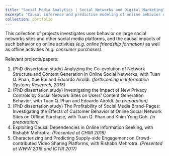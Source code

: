 ```yaml
---
title: "Social Media Analytics | Social Networks and Digital Marketing"
excerpt: "Causal inference and predictive modeling of online behavior on social media platforms<br/><img src='/images/social_media_roi.png'><br/><sup><sub>(Image Source: https://www.brandwatch.com/blog/10-ways-to-prove-the-value-roi-of-social-media-monitoring/)</sup></sub>"
collection: portfolio
---
```


This collection of projects investigates user behavior on large social networks sites and other social media platforms, and the causal impacts of such behavior on online activities *(e.g. online friendship formation)* as well as offline activities *(e.g. consumer purchases)*.

Relevant projects/papers:

1. (PhD dissertation study) Analyzing the Co-evolution of Network Structure and Content Generation in Online Social Networks, with Tuan Q. Phan, Xue Bai and Edoardo Airoldi. *(forthcoming in Information Systems Research, 2018)*
2. (PhD dissertation study) Investigating the Impact of New Privacy Controls by Social Network Sites on Users’ Content Generation Behavior. with Tuan Q. Phan and Edoardo Airoldi. *(in preparation)*
3. (PhD dissertation study) The Profitability of Social Media Brand-Pages: Investigating the Effects of Customer Behavior at Online Social Network Sites on Offline Purchase, with Tuan Q. Phan and Khim Yong Goh. *(in preparation)*
4. Exploiting Causal Dependencies in Online Information Seeking, with Rishabh Mehrotra. *(Presented at CHIIR 2016)*
5. Characterizing and Predicting Supply-side Engagement on Crowd-contributed Video Sharing Platforms, with Rishabh Mehrotra. *(Presented at WWW 2015 and ICTIR 2017)*

